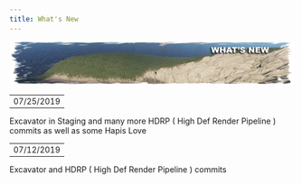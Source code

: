 ```yaml
---
title: What's New
---
```


<p>
  
<center><img src="wiki/images/whatsnew.png"></center>

<p>
<table><td>07/25/2019</td></table>
<p>Excavator in Staging and many more HDRP ( High Def Render Pipeline ) commits as well as some Hapis Love</p>

<p>
<table><td>07/12/2019</td></table>
<p>Excavator and HDRP ( High Def Render Pipeline ) commits</p>
